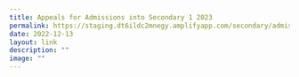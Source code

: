 ```yaml
---
title: Appeals for Admissions into Secondary 1 2023
permalink: https://staging.dt6ildc2mnegy.amplifyapp.com/secondary/admissions/secondary-1-appeals-for-admissions/
date: 2022-12-13
layout: link
description: ""
image: ""
---
```

